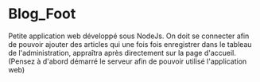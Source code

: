 # Blog_Foot
Petite application web développé sous NodeJs.
On doit se connecter afin de pouvoir ajouter des articles qui une fois fois enregistrer dans le tableau de l'administration, appraîtra après directement sur la page d'accueil.
(Pensez à d'abord démarré le serveur afin de pouvoir utilisé l'application web)
